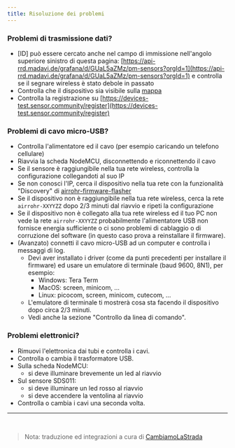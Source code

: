 ```yaml
---
title: Risoluzione dei problemi
---
```


### Problemi di trasmissione dati?

* [ID] può essere cercato anche nel campo di immissione nell'angolo superiore sinistro di questa pagina:
  [https://api-rrd.madavi.de/grafana/d/GUaL5aZMz/pm-sensors?orgId=1](https://api-rrd.madavi.de/grafana/d/GUaL5aZMz/pm-sensors?orgId=1)
  e controlla se il segnare wireless è stato debole in passato
* Controlla che il dispositivo sia visibile sulla
  [mappa](https://maps.sensor.community)
* Controlla la registrazione su
  [https://devices-test.sensor.community/register](https://devices-test.sensor.community/register)

### Problemi di cavo micro-USB?

* Controlla l'alimentatore ed il cavo (per esempio caricando un
  telefono cellulare)
* Riavvia la scheda NodeMCU, disconnettendo e riconnettendo il cavo
* Se il sensore è raggiungibile nella tua rete wireless, controlla la
  configurazione collegandoti al suo IP
* Se non conosci l'IP, cerca il dispositivo nella tua rete con la
  funzionalità "Discovery" di
  [airrohr-firmware-flasher](https://github.com/opendata-stuttgart/airrohr-firmware-flasher//)
* Se il dispositivo non è raggiungibile nella tua rete wireless, cerca
  la rete `airrohr-XXYYZZ` dopo 2/3 minuti dal riavvio e ripeti la
  configurazione
* Se il dispositivo non è collegato alla tua rete wireless ed il tuo
  PC non vede la rete `airrohr-XXYYZZ` probabilmente l'alimentatore
  USB non fornisce energia sufficiente o ci sono problemi di cablaggio
  o di corruzione del software (in questo caso prova a reinstallare il
  firmware).
* (Avanzato) connetti il cavo micro-USB ad un computer e controlla i
  messaggi di log.
    * Devi aver installato i driver (come da punti precedenti per
      installare il firmware) ed usare un emulatore di terminale (baud
      9600, 8N1), per esempio:
        * Windows: Tera Term
        * MacOS: screen, minicom, ...
        * Linux: picocom, screen, minicom, cutecom, ...
    * L'emulatore di terminale ti mostrerà cosa sta facendo il
      dispositivo dopo circa 2/3 minuti.
    * Vedi anche la sezione "Controllo da linea di comando".

### Problemi elettronici?

* Rimuovi l'elettronica dai tubi e controlla i cavi.
* Controlla o cambia il trasformatore USB.
* Sulla scheda NodeMCU:
    * si deve illuminare brevemente un led al riavvio
* Sul sensore SDS011:
    * si deve illuminare un led rosso al riavvio
    * si deve accendere la ventolina al riavvio
* Controlla o cambia i cavi una seconda volta.

---

<br />

> Nota: traduzione ed integrazioni a cura di
> [CambiamoLaStrada](https://maps.sensor.community/?selection=PM25&nooverlay=true#16/46.0700/11.1130)

